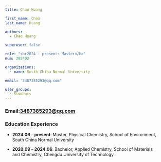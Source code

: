 ```yaml
---
title: Chao Huang

first_name: Chao
last_name: Huang

authors:
  - Chao Huang

superuser: false

role: "<b>2024 - present: Master</b>"
num: 202402

organizations:
  - name: South China Normal University

email: '3487385293@qq.com'

user_groups:
  - Students
---
```

### Email:<3487385293@qq.com>

### Education Experience

- **2024.09 – present**: Master, Physical Chemistry, School of Environment, South China Normal University

- **2020.09 – 2024.06**: Bachelor, Applied Chemistry, School of Materials and Chemistry, Chengdu University of Technology
